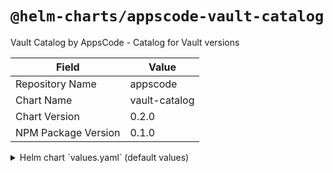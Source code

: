 # `@helm-charts/appscode-vault-catalog`

Vault Catalog by AppsCode - Catalog for Vault versions

| Field               | Value         |
| ------------------- | ------------- |
| Repository Name     | appscode      |
| Chart Name          | vault-catalog |
| Chart Version       | 0.2.0         |
| NPM Package Version | 0.1.0         |

<details>

<summary>Helm chart `values.yaml` (default values)</summary>

```yaml
dockerRegistry: 'kubevault'
catalog:
  vaultServer: true
```

</details>
